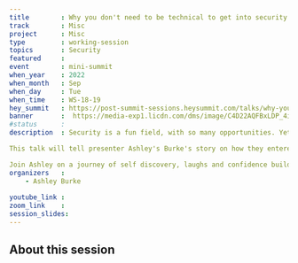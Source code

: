 ```yaml
---
title        : Why you don't need to be technical to get into security
track        : Misc
project      : Misc
type         : working-session
topics       : Security
featured     :
event        : mini-summit
when_year    : 2022
when_month   : Sep
when_day     : Tue
when_time    : WS-18-19
hey_summit   : https://post-summit-sessions.heysummit.com/talks/why-you-dont-need-to-be-technical-to-get-into-security/
banner       :  https://media-exp1.licdn.com/dms/image/C4D22AQFBxLDP_4i9QQ/feedshare-shrink_800/0/1662333275287?e=1665619200&v=beta&t=poiJB1SSvWghafToO6ciScn3pt8KBFFMeGAzH35GC9A
#status      : 
description  : Security is a fun field, with so many opportunities. Yet, why is it when people think of security it's a hacker in a hoodie? Why is it people think we have to be computer geniuses to be in the field?  There are so many people that may not have traditional industry skills that would be an excellent fit for this industry! 

This talk will tell presenter Ashley's Burke's story on how they entered security with a non traditional background and how they managed to leverage their transferable skills to get a foot in the door. From there we will look at how to recognize your own transferable skills, recognize imposter syndrome and realize security is a space for everyone, from lots of different backgrounds!

Join Ashley on a journey of self discovery, laughs and confidence building while recognizing that we all have what it takes to make a lasting impression in the security world! 
organizers   :
    - Ashley Burke
   
youtube_link : 
zoom_link    : 
session_slides:
---
```




## About this session
